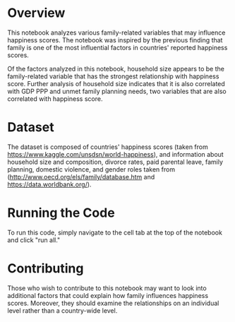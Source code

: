 # Overview

This notebook analyzes various family-related variables that may influence happiness scores. The notebook was inspired by the previous finding that family is one of the most influential factors in countries' reported happiness scores.

Of the factors analyzed in this notebook, household size appears to be the family-related variable that has the strongest relationship with happiness score. Further analysis of household size indicates that it is also correlated with GDP PPP and unmet family planning needs, two variables that are also correlated with happiness score.

# Dataset

The dataset is composed of countries' happiness scores (taken from https://www.kaggle.com/unsdsn/world-happiness), and information about household size and composition, divorce rates, paid parental leave, family planning, domestic violence, and gender roles taken from (http://www.oecd.org/els/family/database.htm and https://data.worldbank.org/).

# Running the Code

To run this code, simply navigate to the cell tab at the top of the notebook and click "run all."

# Contributing

Those who wish to contribute to this notebook may want to look into additional factors that could explain how family influences happiness scores. Moreover, they should examine the relationships on an individual level rather than a country-wide level.